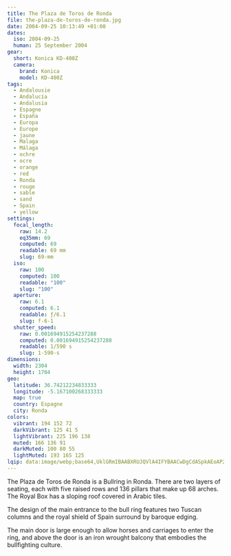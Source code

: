 ```yaml
---
title: The Plaza de Toros de Ronda
file: the-plaza-de-toros-de-ronda.jpg
date: 2004-09-25 10:13:49 +01:00
dates:
  iso: 2004-09-25
  human: 25 September 2004
gear:
  short: Konica KD-400Z
  camera:
    brand: Konica
    model: KD-400Z
tags:
  - Andalousie
  - Andalucía
  - Andalusia
  - Espagne
  - España
  - Europa
  - Europe
  - jaune
  - Malaga
  - Málaga
  - ochre
  - ocre
  - orange
  - red
  - Ronda
  - rouge
  - sable
  - sand
  - Spain
  - yellow
settings:
  focal_length:
    raw: 14.2
    eq35mm: 69
    computed: 69
    readable: 69 mm
    slug: 69-mm
  iso:
    raw: 100
    computed: 100
    readable: "100"
    slug: "100"
  aperture:
    raw: 6.1
    computed: 6.1
    readable: ƒ/6.1
    slug: f-6-1
  shutter_speed:
    raw: 0.001694915254237288
    computed: 0.001694915254237288
    readable: 1/590 s
    slug: 1-590-s
dimensions:
  width: 2304
  height: 1704
geo:
  latitude: 36.74212234833333
  longitude: -5.167100268333333
  map: true
  country: Espagne
  city: Ronda
colors:
  vibrant: 194 152 72
  darkVibrant: 125 41 5
  lightVibrant: 225 196 138
  muted: 166 136 91
  darkMuted: 100 80 55
  lightMuted: 193 165 125
lqip: data:image/webp;base64,UklGRmIBAABXRUJQVlA4IFYBAACwDgCdASpkAEoAP2miw1izrLAlMlZsQnAtCWMAzjtQ4Fb0v8eTHFz+w0pbLHtsjvdxLAGqnFLQ7D7eGTpKR/uKX6oPj7wfjl+LjJq2uV0/hd8H7OrBh/DbkMZZACiZMRAjb1ot68Acbvjs/itMh370m38MTAKZzgYFfhN+BoAA6HlBqNmOnG8Vt1xF4SKvMmOx0o9Z8HN1KlQIDWQvMLZgyoZLfLfEANNvcDvypjkbvPHrODU3zOtLqHTKS6eaKSjWNeqZFN5tUNRTB5rXTFJyCuB8drYR+Bio5Pt+8BhTbd8ci3V+l/VqohSS8cIPGe+1REXghILnsqrvNMNxW52LQfoUQD1uSEYVZ+3E1AWg0CPHCP7yAfdI2c/ZBuo8W33TVB6eKB2OhEb94CG88eYT3iVCxws2x1eNKl3EgmJw7wKq9CgmpjcIXodtQAnrS4O4CS8YAAA=
---
```


The Plaza de Toros de Ronda is a Bullring in Ronda. There are two layers of seating, each with five raised rows and 136 pillars that make up 68 arches. The Royal Box has a sloping roof covered in Arabic tiles.

The design of the main entrance to the bull ring features two Tuscan columns and the royal shield of Spain surround by baroque edging. 

The main door is large enough to allow horses and carriages to enter the ring, and above the door is an iron wrought balcony that embodies the bullfighting culture.
